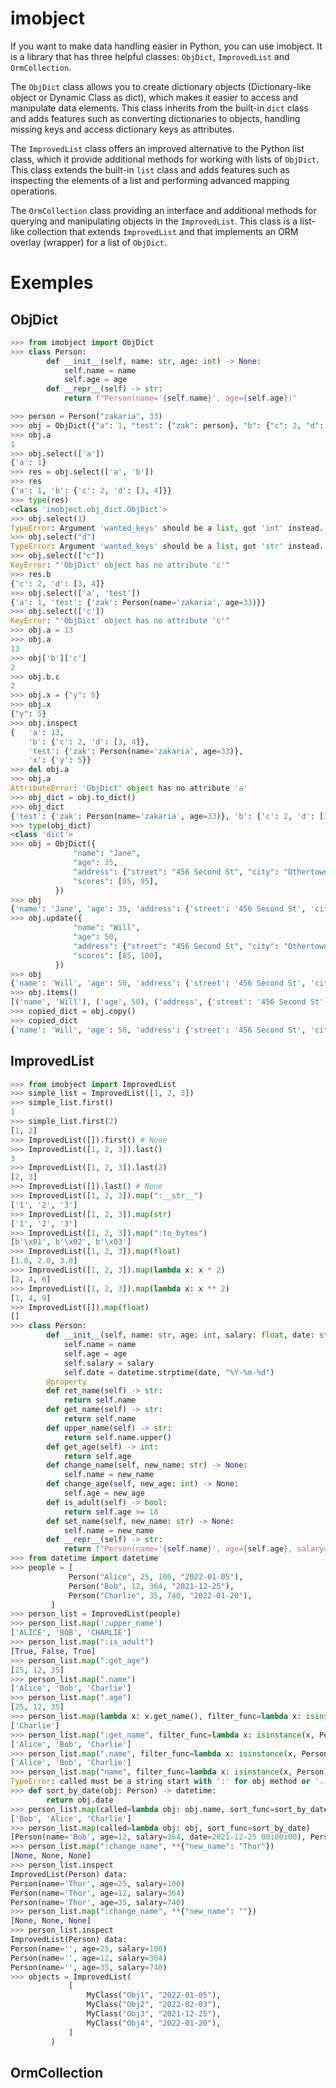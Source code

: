 # imobject

If you want to make data handling easier in Python, you can use imobject. It is a library that has three helpful classes: `ObjDict`, `ImprovedList` and `OrmCollection`.

The `ObjDict` class allows you to create dictionary objects (Dictionary-like object or Dynamic Class as dict), which makes it easier to access and manipulate data elements. This class inherits from the built-in `dict` class and adds features such as converting dictionaries to objects, handling missing keys and access dictionary keys as attributes.

The `ImprovedList` class offers an improved alternative to the Python list class, which it provide additional methods for working with lists of `ObjDict`. This class extends the built-in `list` class and adds features such as inspecting the elements of a list and performing advanced mapping operations.

The `OrmCollection` class providing an interface and additional methods for querying and manipulating objects in the `ImprovedList`. This class is a list-like collection that extends `ImprovedList` and that implements an ORM overlay (wrapper) for a list of `ObjDict`.

# Exemples
## ObjDict
```python
>>> from imobject import ObjDict
>>> class Person:
        def __init__(self, name: str, age: int) -> None:
            self.name = name
            self.age = age
        def __repr__(self) -> str:
            return f"Person(name='{self.name}', age={self.age})"

>>> person = Person("zakaria", 33)
>>> obj = ObjDict({"a": 1, "test": {"zak": person}, "b": {"c": 2, "d": [3, 4]}})
>>> obj.a
1
>>> obj.select(['a'])
{'a': 1}
>>> res = obj.select(['a', 'b'])
>>> res
{'a': 1, 'b': {'c': 2, 'd': [3, 4]}}
>>> type(res)
<class 'imobject.obj_dict.ObjDict'>
>>> obj.select(1)
TypeError: Argument 'wanted_keys' should be a list, got 'int' instead.
>>> obj.select("d")
TypeError: Argument 'wanted_keys' should be a list, got 'str' instead.
>>> obj.select(["c"])
KeyError: "'ObjDict' object has no attribute 'c'"
>>> res.b
{'c': 2, 'd': [3, 4]}
>>> obj.select(['a', 'test'])
{'a': 1, 'test': {'zak': Person(name='zakaria', age=33)}}
>>> obj.select(['c'])
KeyError: "'ObjDict' object has no attribute 'c'"
>>> obj.a = 13
>>> obj.a
13
>>> obj['b']['c']
2
>>> obj.b.c
2
>>> obj.x = {"y": 5}
>>> obj.x
{"y": 5}
>>> obj.inspect
{   'a': 13,
    'b': {'c': 2, 'd': [3, 4]},
    'test': {'zak': Person(name='zakaria', age=33)},
    'x': {'y': 5}}
>>> del obj.a
>>> obj.a
AttributeError: 'ObjDict' object has no attribute 'a'
>>> obj_dict = obj.to_dict()
>>> obj_dict
{'test': {'zak': Person(name='zakaria', age=33)}, 'b': {'c': 2, 'd': [3, 4]}, 'x': {'y': 5}}
>>> type(obj_dict)
<class 'dict'>
>>> obj = ObjDict({
              "name": "Jane",
              "age": 35,
              "address": {"street": "456 Second St", "city": "Othertown", "state": "MA"},
              "scores": [85, 95],
          })
>>> obj
{'name': 'Jane', 'age': 35, 'address': {'street': '456 Second St', 'city': 'Othertown', 'state': 'MA'}, 'scores': [85, 95]}
>>> obj.update({
              "name": "Will",
              "age": 50,
              "address": {"street": "456 Second St", "city": "Othertown", "state": "LA"},
              "scores": [85, 100],
          })
>>> obj
{'name': 'Will', 'age': 50, 'address': {'street': '456 Second St', 'city': 'Othertown', 'state': 'LA'}, 'scores': [85, 100]}
>>> obj.items()
[('name', 'Will'), ('age', 50), ('address', {'street': '456 Second St', 'city': 'Othertown', 'state': 'LA'}), ('scores', [85, 100])]
>>> copied_dict = obj.copy()
>>> copied_dict
{'name': 'Will', 'age': 50, 'address': {'street': '456 Second St', 'city': 'Othertown', 'state': 'LA'}, 'scores': [85, 100]}
```
## ImprovedList
```python
>>> from imobject import ImprovedList
>>> simple_list = ImprovedList([1, 2, 3])
>>> simple_list.first()
1
>>> simple_list.first(2)
[1, 2]
>>> ImprovedList([]).first() # None
>>> ImprovedList([1, 2, 3]).last()
3
>>> ImprovedList([1, 2, 3]).last(2)
[2, 3]
>>> ImprovedList([]).last() # None
>>> ImprovedList([1, 2, 3]).map(":__str__")
['1', '2', '3']
>>> ImprovedList([1, 2, 3]).map(str)
['1', '2', '3']
>>> ImprovedList([1, 2, 3]).map(":to_bytes")
[b'\x01', b'\x02', b'\x03']
>>> ImprovedList([1, 2, 3]).map(float)
[1.0, 2.0, 3.0]
>>> ImprovedList([1, 2, 3]).map(lambda x: x * 2)
[2, 4, 6]
>>> ImprovedList([1, 2, 3]).map(lambda x: x ** 2)
[1, 4, 9]
>>> ImprovedList([]).map(float)
[]
>>> class Person:
        def __init__(self, name: str, age: int, salary: float, date: str):
            self.name = name
            self.age = age
            self.salary = salary
            self.date = datetime.strptime(date, "%Y-%m-%d")
        @property
        def ret_name(self) -> str:
            return self.name
        def get_name(self) -> str:
            return self.name
        def upper_name(self) -> str:
            return self.name.upper()
        def get_age(self) -> int:
            return self.age
        def change_name(self, new_name: str) -> None:
            self.name = new_name
        def change_age(self, new_age: int) -> None:
            self.age = new_age
        def is_adult(self) -> bool:
            return self.age >= 18
        def set_name(self, new_name: str) -> None:
            self.name = new_name
        def __repr__(self) -> str:
            return f"Person(name='{self.name}', age={self.age}, salary={self.salary}, date={self.date})"
>>> from datetime import datetime
>>> people = [
             Person("Alice", 25, 100, "2022-01-05"),
             Person("Bob", 12, 364, "2021-12-25"),
             Person("Charlie", 35, 740, "2022-01-20"),
         ]
>>> person_list = ImprovedList(people)
>>> person_list.map(':upper_name')
['ALICE', 'BOB', 'CHARLIE']
>>> person_list.map(":is_adult")
[True, False, True]
>>> person_list.map(":get_age")
[25, 12, 35]
>>> person_list.map(".name")
['Alice', 'Bob', 'Charlie']
>>> person_list.map(".age")
[25, 12, 35]
>>> person_list.map(lambda x: x.get_name(), filter_func=lambda x: isinstance(x, Person) and x.age >= 30)
['Charlie']
>>> person_list.map(":get_name", filter_func=lambda x: isinstance(x, Person))
['Alice', 'Bob', 'Charlie']
>>> person_list.map(".name", filter_func=lambda x: isinstance(x, Person))
['Alice', 'Bob', 'Charlie']
>>> person_list.map("name", filter_func=lambda x: isinstance(x, Person))
TypeError: called must be a string start with ':' for obj method or '.' obj attribute, or a callab
>>> def sort_by_date(obj: Person) -> datetime:
        return obj.date
>>> person_list.map(called=lambda obj: obj.name, sort_func=sort_by_date)
['Bob', 'Alice', 'Charlie']
>>> person_list.map(called=lambda obj: obj, sort_func=sort_by_date)
[Person(name='Bob', age=12, salary=364, date=2021-12-25 00:00:00), Person(name='Alice', age=25, salary=100, date=2022-01-05 00:00:00), Person(name='Charlie', age=35, salary=740, date=2022-01-20 00:00:00)]
>>> person_list.map(":change_name", **{"new_name": "Thor"})
[None, None, None]
>>> person_list.inspect
ImprovedList(Person) data:
Person(name='Thor', age=25, salary=100)
Person(name='Thor', age=12, salary=364)
Person(name='Thor', age=35, salary=740)
>>> person_list.map(":change_name", **{"new_name": ""})
[None, None, None]
>>> person_list.inspect
ImprovedList(Person) data:
Person(name='', age=25, salary=100)
Person(name='', age=12, salary=364)
Person(name='', age=35, salary=740)
>>> objects = ImprovedList(
             [
                 MyClass("Obj1", "2022-01-05"),
                 MyClass("Obj2", "2022-02-03"),
                 MyClass("Obj3", "2021-12-25"),
                 MyClass("Obj4", "2022-01-20"),
             ]
         )
```
## OrmCollection